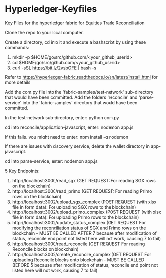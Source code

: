 # Hyperledger-Keyfiles
Key Files for the hyperledger fabric for Equities Trade Reconciliation

Clone the repo to your local computer.

Create a directory, cd into it and execute a bashscript by using these commands: 
1) mkdir -p $HOME/go/src/github.com/<your_github_userid>
2) cd $HOME/go/src/github.com/<your_github_userid>
3) curl -sSL https://bit.ly/2ysbOFE | bash -s

Refer to https://hyperledger-fabric.readthedocs.io/en/latest/install.html for more details

Add the com.py file into the 'fabric-samples/test-network' sub-directory that would have been committed.
Add the folders 'reconcile' and 'parse-service' into the 'fabric-samples' directory that would have been committed.

In the test-network sub-directory, enter:
python com.py

cd into reconcile/application-javascript, enter:
nodemon app.js

If this fails, you might need to enter: 
npm install -g nodemon

If there are issues with discovery service, delete the wallet directory in app-javascript.

cd into parse-service, enter:
nodemon app.js

5 Key Endpoints:

1) http://localhost:3000/read_sgx (GET REQUEST: For reading SGX rows on the blockchain)
2) http://localhost:3000/read_primo (GET REQUEST: For reading Primo rows on the blockchain)
3) http://localhost:3002/upload_sgx_complex (POST REQUEST (with xlsx file in form data): For uploading SGX rows to the blockchain)
4) http://localhost:3002/upload_primo_complex (POST REQUEST (with xlsx file in form data): For uploading Primo rows to the blockchain)
5) http://localhost:3002/update_status_complex (GET REQUEST For modifying the reconciliation status of SGX and Primo rows on the blockchain - MUST BE CALLED AFTER 7 because after modification of status, reconcile end point not listed here will not work, causing 7 to fail)
6) http://localhost:3000/read_reconcile (GET REQUEST For reading Reconcile blocks on blockchain)
7) http://localhost:3002/create_reconcile_complex (GET REQUEST For uploading Reconcile blocks onto blockchain - MUST BE CALLED BEFORE 5 because after modification of status, reconcile end point not listed here will not work, causing 7 to fail)
